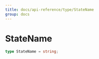```yaml
---
title: docs/api-reference/type/StateName
group: docs
---
```


# StateName

```ts
type StateName = string;
```


